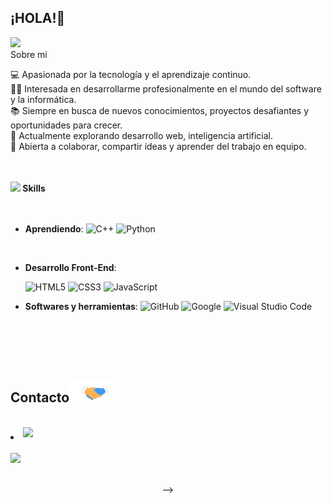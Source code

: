 ## ¡HOLA!👋

<!--
**candeeee/candeeee** is a ✨ _special_ ✨ repository because its `README.md` (this file) appears on your GitHub profile.


<h1 align="center"><b>¡Hola! Soy Candelaria Castillo </b><img src="https://media.giphy.com/media/hvRJCLFzcasrR4ia7z/giphy.gif" width="35"></h1>
<!--  -->
<a href="https://github.com/DenverCoder1/readme-typing-svg">
  <img src="https://readme-typing-svg.herokuapp.com?font=Time+New+Roman&color=cyan&size=25&center=true&vCenter=true&width=750&height=100&lines=Candelaria+Castillo+%E2%9D%A4%EF%B8%8F;Apasionada+por+la+tecnología+y+el+aprendizaje;Desarrolladora+Front-End;Mente+curiosa+y+exploradora;Estudiante+Computación;Con+ganas+de+crecer+y+colaborar">
</a>





<br>
 Sobre mi

<br>

💻 Apasionada por la tecnología y el aprendizaje continuo.
<br>
👩‍💻 Interesada en desarrollarme profesionalmente en el mundo del software y la informática.
<br> 
📚 Siempre en busca de nuevos conocimientos, proyectos desafiantes y oportunidades para crecer.
<br> 
🌱 Actualmente explorando desarrollo web, inteligencia artificial.
<br> 
🤝 Abierta a colaborar, compartir ideas y aprender del trabajo en equipo.

<br> <br>
<img src="https://media2.giphy.com/media/QssGEmpkyEOhBCb7e1/giphy.gif?cid=ecf05e47a0n3gi1bfqntqmob8g9aid1oyj2wr3ds3mg700bl&rid=giphy.gif" width ="25"><b> Skills</b>
<br><br>
<br>
<p align="center">

- **Aprendiendo**:
    ![C++](https://img.shields.io/badge/C++%20-%2300599C.svg?style=for-the-badge&logo=c%2B%2B&logoColor=white)
    ![Python](https://img.shields.io/badge/Python%20-%2314354C.svg?style=for-the-badge&logo=python&logoColor=white)

<br>   
    
- **Desarrollo Front-End**:

   ![HTML5](https://img.shields.io/badge/HTML5%20-%23E34F26.svg?style=for-the-badge&logo=html5&logoColor=white)
   ![CSS3](https://img.shields.io/badge/CSS%20-%231572B6.svg?style=for-the-badge&logo=css3&logoColor=white)
   ![JavaScript](https://img.shields.io/badge/JavaScript%20-%23F7DF1E.svg?style=for-the-badge&logo=javascript&logoColor=black)


- **Softwares y herramientas**:
    ![GitHub](https://img.shields.io/badge/github-%23121011.svg?style=for-the-badge&logo=github&logoColor=white)
    ![Google](https://img.shields.io/badge/google-%234285F4.svg?style=for-the-badge&logo=google&logoColor=white)
    ![Visual Studio Code](https://img.shields.io/badge/Visual%20Studio%20Code-0078d7.svg?style=for-the-badge&logo=visual-studio-code&logoColor=white)

<br>
</p>

<br>
<br>

## <b> Contacto</b><img src="https://github.com/0xAbdulKhalid/0xAbdulKhalid/raw/main/assets/mdImages/handshake.gif" width ="80">
<br>
<div align='left'>

<li>
<a href="castillocandd@gmail.com" target="_blank">
<img src="https://img.shields.io/badge/gmail:  castillocandd@gmail.com-%23EA4335.svg?style=for-the-badge&logo=gmail&logoColor=white" t=mail style="margin-bottom: 5px;" />
</a>
</li>
	
</ul>
</div>

<br>
<img src="https://user-images.githubusercontent.com/73097560/115834477-dbab4500-a447-11eb-908a-139a6edaec5c.gif">
<br>
<br>

<div align='center'>

-->
